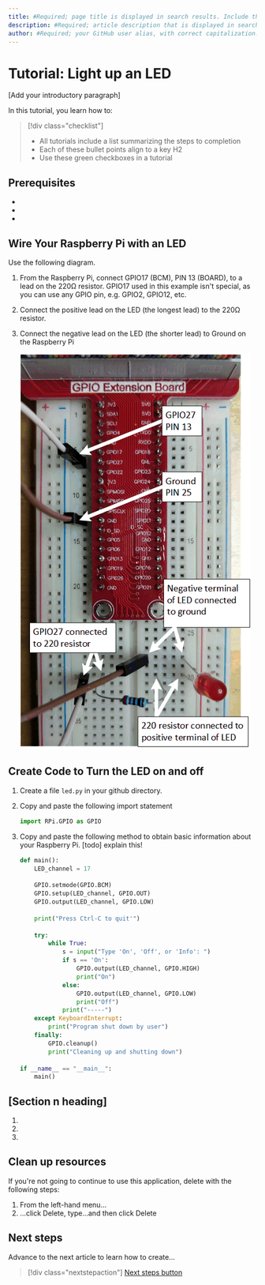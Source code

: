 ```yaml
---
title: #Required; page title is displayed in search results. Include the brand.
description: #Required; article description that is displayed in search results. 
author: #Required; your GitHub user alias, with correct capitalization.
---
```


<!--
Remove all the comments in this template before you sign-off or merge to the 
main branch.
-->

<!--
This template provides the basic structure of a tutorial article.
See the [tutorial guidance](contribute-how-to-mvc-tutorial.md) in the contributor guide.

To provide feedback on this template contact 
[the templates workgroup](mailto:templateswg@microsoft.com).
-->

<!-- 1. H1 
Required. Start with "Tutorial: ". Make the first word following "Tutorial: " a 
verb.
-->

# Tutorial: Light up an LED 

<!-- 2. Introductory paragraph 
Required. Lead with a light intro that describes, in customer-friendly language, 
what the customer will learn, or do, or accomplish. Answer the fundamental “why 
would I want to do this?” question. Keep it short.
-->

[Add your introductory paragraph]

<!-- 3. Tutorial outline 
Required. Use the format provided in the list below.
-->

In this tutorial, you learn how to:

> [!div class="checklist"]
> * All tutorials include a list summarizing the steps to completion
> * Each of these bullet points align to a key H2
> * Use these green checkboxes in a tutorial

<!-- 4. Prerequisites 
Required. First prerequisite is a link to a free trial account if one exists. If there 
are no prerequisites, state that no prerequisites are needed for this tutorial.
-->

## Prerequisites

- <!-- An Azure account with an active subscription. [Create an account for free]
  (https://azure.microsoft.com/free/?WT.mc_id=A261C142F). -->
- <!-- prerequisite 2 -->
- <!-- prerequisite n -->

<!-- 5. H2s
Required. Give each H2 a heading that sets expectations for the content that follows. 
Follow the H2 headings with a sentence about how the section contributes to the whole.
-->

## Wire Your Raspberry Pi with an LED

Use the following diagram.

1. From the Raspberry Pi, connect GPIO17 (BCM), PIN 13 (BOARD), to a lead on the 220Ω resistor.  GPIO17 used in this example isn't special, as you can use any GPIO pin, e.g. GPIO2, GPIO12, etc.
1. Connect the positive lead on the LED (the longest lead) to the 220Ω resistor.
1. Connect the negative lead on the LED (the shorter lead) to Ground on the Raspberry Pi

    ![lnk_raspled]

## Create Code to Turn the LED on and off
<!-- Introduction paragraph -->
1. Create a file `led.py` in your github directory.
1. Copy and paste the following import statement

    ```python
    import RPi.GPIO as GPIO
    ```

1. Copy and paste the following method to obtain basic information about your Raspberry Pi. [todo] explain this!

    ```python
    def main():
        LED_channel = 17
    
        GPIO.setmode(GPIO.BCM)
        GPIO.setup(LED_channel, GPIO.OUT)
        GPIO.output(LED_channel, GPIO.LOW)
    
        print("Press Ctrl-C to quit'")
    
        try:
            while True:
                s = input("Type 'On', 'Off', or 'Info': ")
                if s == 'On':
                    GPIO.output(LED_channel, GPIO.HIGH)
                    print("On")
                else:
                    GPIO.output(LED_channel, GPIO.LOW)
                    print("Off")
                print("-----")
        except KeyboardInterrupt:
            print("Program shut down by user")
        finally:
            GPIO.cleanup()
            print("Cleaning up and shutting down")
    
    if __name__ == "__main__":
        main()
    ```



## [Section n heading]
<!-- Introduction paragraph -->
1. <!-- Step 1 -->
1. <!-- Step 2 -->
1. <!-- Step n -->

<!-- 6. Clean up resources
Required. If resources were created during the tutorial. If no resources were created, 
state that there are no resources to clean up in this section.
-->

## Clean up resources

If you're not going to continue to use this application, delete
<resources> with the following steps:

1. From the left-hand menu...
1. ...click Delete, type...and then click Delete

<!-- 7. Next steps
Required: A single link in the blue box format. Point to the next logical tutorial 
in a series, or, if there are no other tutorials, to some other cool thing the 
customer can do. 
-->

## Next steps

Advance to the next article to learn how to create...
> [!div class="nextstepaction"]
> [Next steps button](contribute-how-to-mvc-tutorial.md)

<!--images-->

[lnk_raspled]: media/tutorial-rasp-led/rasp-led.png
